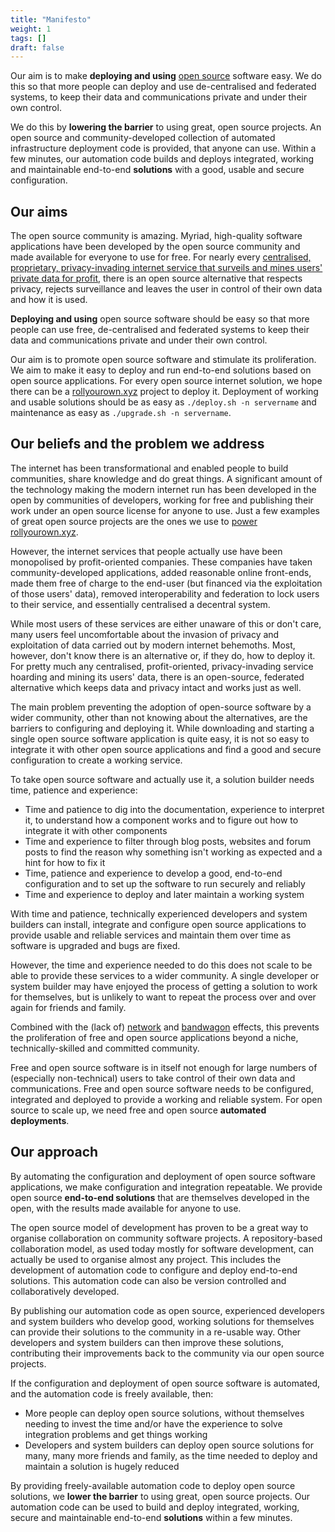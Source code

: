 ```yaml
---
title: "Manifesto"
weight: 1
tags: []
draft: false
---
```

<!--
SPDX-FileCopyrightText: 2022 Wilfred Nicoll <xyzroller@rollyourown.xyz>
SPDX-License-Identifier: CC-BY-SA-4.0
-->

Our aim is to make **deploying and using** [open source](https://en.wikipedia.org/wiki/Open_source) software easy. We do this so that more people can deploy and use de-centralised and federated systems, to keep their data and communications private and under their own control.

We do this by **lowering the barrier** to using great, open source projects. An open source and community-developed collection of automated infrastructure deployment code is provided, that anyone can use. Within a few minutes, our automation code builds and deploys integrated, working and maintainable end-to-end **solutions** with a good, usable and secure configuration.

<!--more-->

## Our aims

The open source community is amazing. Myriad, high-quality software applications have been developed by the open source community and made available for everyone to use for free. For nearly every [centralised, proprietary, privacy-invading internet service that surveils and mines users' private data for profit](https://en.wikipedia.org/wiki/Surveillance_capitalism), there is an open source alternative that respects privacy, rejects surveillance and leaves the user in control of their own data and how it is used.

**Deploying and using** open source software should be easy so that more people can use free, de-centralised and federated systems to keep their data and communications private and under their own control.

Our aim is to promote open source software and stimulate its proliferation. We aim to make it easy to deploy and run end-to-end solutions based on open source applications. For every open source internet solution, we hope there can be a [rollyourown.xyz](https://rollyourown.xyz) project to deploy it. Deployment of working and usable solutions should be as easy as `./deploy.sh -n servername` and maintenance as easy as `./upgrade.sh -n servername`.

## Our beliefs and the problem we address

The internet has been transformational and enabled people to build communities, share knowledge and do great things. A significant amount of the technology making the modern internet run has been developed in the open by communities of developers, working for free and publishing their work under an open source license for anyone to use. Just a few examples of great open source projects are the ones we use to [power rollyourown.xyz](/about/credits/).

However, the internet services that people actually use have been monopolised by profit-oriented companies. These companies have taken community-developed applications, added reasonable online front-ends, made them free of charge to the end-user (but financed via the exploitation of those users' data), removed interoperability and federation to lock users to their service, and essentially centralised a decentral system.

While most users of these services are either unaware of this or don't care, many users feel uncomfortable about the invasion of privacy and exploitation of data carried out by modern internet behemoths. Most, however, don't know there is an alternative or, if they do, how to deploy it. For pretty much any centralised, profit-oriented, privacy-invading service hoarding and mining its users' data, there is an open-source, federated alternative which keeps data and privacy intact and works just as well.

The main problem preventing the adoption of open-source software by a wider community, other than not knowing about the alternatives, are the barriers to configuring and deploying it. While downloading and starting a single open source software application is quite easy, it is not so easy to integrate it with other open source applications and find a good and secure configuration to create a working service.

To take open source software and actually use it, a solution builder needs time, patience and experience:

- Time and patience to dig into the documentation, experience to interpret it, to understand how a component works and to figure out how to integrate it with other components
- Time and experience to filter through blog posts, websites and forum posts to find the reason why something isn't working as expected and a hint for how to fix it
- Time, patience and experience to develop a good, end-to-end configuration and to set up the software to run securely and reliably
- Time and experience to deploy and later maintain a working system

With time and patience, technically experienced developers and system builders can install, integrate and configure open source applications to provide usable and reliable services and maintain them over time as software is upgraded and bugs are fixed.

However, the time and experience needed to do this does not scale to be able to provide these services to a wider community. A single developer or system builder may have enjoyed the process of getting a solution to work for themselves, but is unlikely to want to repeat the process over and over again for friends and family.

Combined with the (lack of) [network](https://en.wikipedia.org/wiki/Network_effect) and [bandwagon](https://en.wikipedia.org/wiki/Bandwagon_effect) effects, this prevents the proliferation of free and open source applications beyond a niche, technically-skilled and committed community.

Free and open source software is in itself not enough for large numbers of (especially non-technical) users to take control of their own data and communications. Free and open source software needs to be configured, integrated and deployed to provide a working and reliable system. For open source to scale up, we need free and open source **automated deployments**.

## Our approach

By automating the configuration and deployment of open source software applications, we make configuration and integration repeatable. We provide open source **end-to-end solutions** that are themselves developed in the open, with the results made available for anyone to use.

The open source model of development has proven to be a great way to organise collaboration on community software projects. A repository-based collaboration model, as used today mostly for software development, can actually be used to organise almost any project. This includes the development of automation code to configure and deploy end-to-end solutions. This automation code can also be version controlled and collaboratively developed.

By publishing our automation code as open source, experienced developers and system builders who develop good, working solutions for themselves can provide their solutions to the community in a re-usable way. Other developers and system builders can then improve these solutions, contributing their improvements back to the community via our open source projects.

If the configuration and deployment of open source software is automated, and the automation code is freely available, then:

- More people can deploy open source solutions, without themselves needing to invest the time and/or have the experience to solve integration problems and get things working
- Developers and system builders can deploy open source solutions for many, many more friends and family, as the time needed to deploy and maintain a solution is hugely reduced

By providing freely-available automation code to deploy open source solutions, we **lower the barrier** to using great, open source projects. Our automation code can be used to build and deploy integrated, working, secure and maintainable end-to-end **solutions** within a few minutes.
